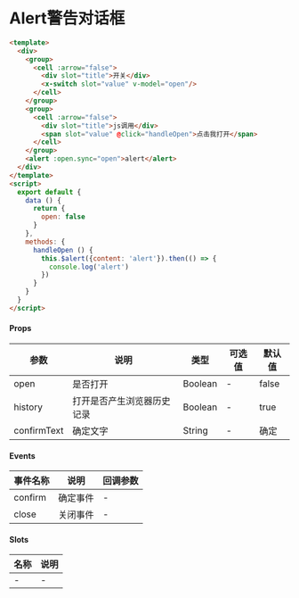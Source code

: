 # Alert警告对话框

```html
<template>
  <div>
    <group>
      <cell :arrow="false">
        <div slot="title">开关</div>
        <x-switch slot="value" v-model="open"/>
      </cell>
    </group>
    <group>
      <cell :arrow="false">
        <div slot="title">js调用</div>
        <span slot="value" @click="handleOpen">点击我打开</span>
      </cell>
    </group>
    <alert :open.sync="open">alert</alert>
  </div>
</template>
<script>
  export default {
    data () {
      return {
        open: false
      }
    },
    methods: {
      handleOpen () {
        this.$alert({content: 'alert'}).then(() => {
          console.log('alert')
        })
      }
    }
  }
</script>
```

#### Props
| 参数      | 说明    | 类型      | 可选值       | 默认值   |
|---------- |-------- |---------- |------------- |--------- |
| open     | 是否打开   | Boolean  |   -       |    false    |
| history     | 打开是否产生浏览器历史记录   | Boolean  |   -       |    true    |
| confirmText     | 确定文字   | String  |   -       |    确定    |

#### Events
| 事件名称 | 说明 | 回调参数 |
|---------|--------|---------|
| confirm | 确定事件 | - |
| close | 关闭事件 | - |

#### Slots
| 名称 | 说明 | 
|---------|--------|
| - | - |
